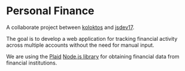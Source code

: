 # Personal Finance

A collaborate project between [koloktos](https://github.com/koloktos) and [jsdev17](https://github.com/jsdev17).

The goal is to develop a web application for tracking financial activity across multiple accounts without the need for manual input.

We are using the [Plaid](https://plaid.com/) [Node.js library](https://github.com/plaid/plaid-node) for obtaining financial data from financial institutions.